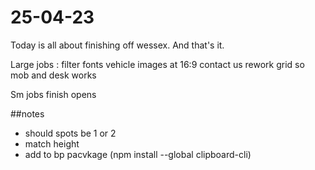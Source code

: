 # 25-04-23

Today is all about finishing off wessex. And that's it.

Large jobs :
filter fonts
vehicle images at 16:9
contact us rework grid so mob and desk works

Sm jobs
finish opens


##notes

- should spots be 1 or 2
- match height
- add to bp pacvkage (npm install --global clipboard-cli)